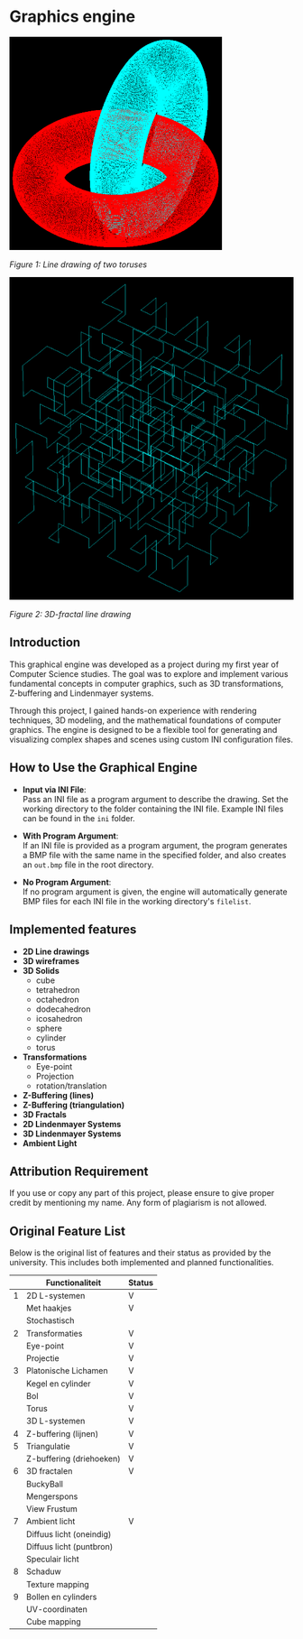 # Graphics engine

![Donuts](images/donuts.png)

*Figure 1: Line drawing of two toruses*

![3d-fractal](images/3d_fractal.png)

*Figure 2: 3D-fractal line drawing*


## Introduction

This graphical engine was developed as a project during my first year of Computer Science studies. The goal was to explore 
and implement various fundamental concepts in computer graphics, such as 3D transformations, Z-buffering and Lindenmayer systems.

Through this project, I gained hands-on experience with rendering techniques, 3D modeling, and the mathematical 
foundations of computer graphics. The engine is designed to be a flexible tool for generating and visualizing complex shapes 
and scenes using custom INI configuration files.

## How to Use the Graphical Engine

- **Input via INI File**:  
  Pass an INI file as a program argument to describe the drawing. Set the working directory to the folder containing the INI file. Example INI files can be found in the `ini` folder.

- **With Program Argument**:  
  If an INI file is provided as a program argument, the program generates a BMP file with the same name in the specified folder, and also creates an `out.bmp` file in the root directory.

- **No Program Argument**:  
  If no program argument is given, the engine will automatically generate BMP files for each INI file in the working directory's `filelist`.

## Implemented features


- **2D Line drawings**
- **3D wireframes**
- **3D Solids**
    - cube
    - tetrahedron
    - octahedron
    - dodecahedron
    - icosahedron
    - sphere
    - cylinder
    - torus
- **Transformations**
    - Eye-point
    - Projection
    - rotation/translation
- **Z-Buffering (lines)**
- **Z-Buffering (triangulation)**
- **3D Fractals**
- **2D Lindenmayer Systems**
- **3D Lindenmayer Systems**
- **Ambient Light**



## Attribution Requirement

If you use or copy any part of this project, please ensure to give proper credit by mentioning my name. 
Any form of plagiarism is not allowed.

## Original Feature List

Below is the original list of features and their status as provided by the university. This includes both implemented and planned functionalities.

|   | Functionaliteit      | Status |
|---|---------------------------|--------|
| 1 | 2D L-systemen             | V      |
|   | Met haakjes               | V      |
|   | Stochastisch              |        |
| 2 | Transformaties            | V      |
|   | Eye-point                 | V      |
|   | Projectie                 | V      |
| 3 | Platonische Lichamen      | V      |
|   | Kegel en cylinder         | V      |
|   | Bol                       | V      |
|   | Torus                     | V      |
|   | 3D L-systemen             | V      |
| 4 | Z-buffering (lijnen)      | V      |
| 5 | Triangulatie              | V      |
|   | Z-buffering (driehoeken)  | V      |
| 6 | 3D fractalen              | V      |
|   | BuckyBall                 |        |
|   | Mengerspons               |        |
|   | View Frustum              |        |
| 7 | Ambient licht             | V      |
|   | Diffuus licht (oneindig)  |        |
|   | Diffuus licht (puntbron)  |        |
|   | Speculair licht           |        |
| 8 | Schaduw                   |        |
|   | Texture mapping           |        |
| 9 | Bollen en cylinders       |        |
|   | UV-coordinaten            |        |
|   | Cube mapping              |        |

